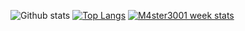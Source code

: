 
![Github stats](https://github-readme-stats.vercel.app/api?username=M4ster3001)
[![Top Langs](https://github-readme-stats.vercel.app/api/top-langs/?username=anuraghazra&layout=compact)](https://github.com/M4ster3001/github-readme-stats)
[![M4ster3001 week stats](https://github-readme-stats.vercel.app/api/wakatime?username=willianrod&layout=compact)](https://github.com/M4ster3001/github-readme-stats)
